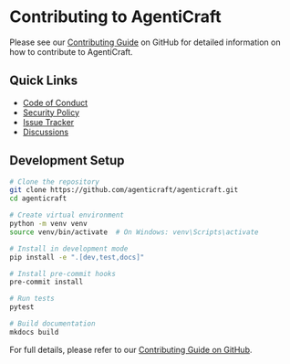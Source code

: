 # Contributing to AgentiCraft

Please see our [Contributing Guide](https://github.com/agenticraft/agenticraft/blob/main/CONTRIBUTING.md) on GitHub for detailed information on how to contribute to AgentiCraft.

## Quick Links

- [Code of Conduct](https://github.com/agenticraft/agenticraft/blob/main/CODE_OF_CONDUCT.md)
- [Security Policy](https://github.com/agenticraft/agenticraft/blob/main/SECURITY.md)
- [Issue Tracker](https://github.com/agenticraft/agenticraft/issues)
- [Discussions](https://github.com/agenticraft/agenticraft/discussions)

## Development Setup

```bash
# Clone the repository
git clone https://github.com/agenticraft/agenticraft.git
cd agenticraft

# Create virtual environment
python -m venv venv
source venv/bin/activate  # On Windows: venv\Scripts\activate

# Install in development mode
pip install -e ".[dev,test,docs]"

# Install pre-commit hooks
pre-commit install

# Run tests
pytest

# Build documentation
mkdocs build
```

For full details, please refer to our [Contributing Guide on GitHub](https://github.com/agenticraft/agenticraft/blob/main/CONTRIBUTING.md).
